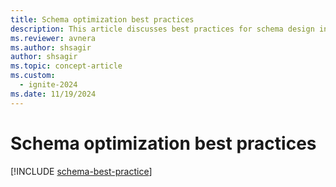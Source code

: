 ```yaml
---
title: Schema optimization best practices
description: This article discusses best practices for schema design in Azure Data Explorer
ms.reviewer: avnera
ms.author: shsagir
author: shsagir
ms.topic: concept-article
ms.custom:
  - ignite-2024
ms.date: 11/19/2024
---
```

# Schema optimization best practices

[!INCLUDE [schema-best-practice](~/../kusto-repo/data-explorer/includes/cross-repo/schema-best-practice.md)]
